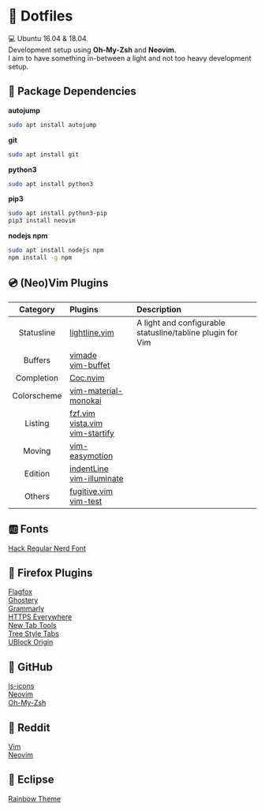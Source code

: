# :open_file_folder: Dotfiles

:computer: Ubuntu 16.04 & 18.04.  
Development setup using **Oh-My-Zsh** and **Neovim**.  
I aim to have something in-between a light and not too heavy development setup.

## :scroll: Package Dependencies

**autojump**

```bash
sudo apt install autojump
```

**git**
```sh
sudo apt install git
```

**python3**

```sh
sudo apt install python3
```

**pip3**

```sh
sudo apt install python3-pip
pip3 install neovim
```

**nodejs npm**

```sh
sudo apt install nodejs npm
npm install -g npm
```

## :cd: (Neo)Vim Plugins

| Category  	| Plugins  	| Description |
|:-:	|:-	| :- |
| Statusline  	| [lightline.vim](https://github.com/itchyny/lightline.vim)  	| A light and configurable statusline/tabline plugin for Vim |
| Buffers  	| [vimade](https://github.com/TaDaa/vimade) <br /> [vim-buffet](https://github.com/bagrat/vim-buffet)  	|
| Completion  	| [Coc.nvim](https://github.com/neoclide/coc.nvim)  	|
| Colorscheme  	| [vim-material-monokai](https://github.com/skielbasa/vim-material-monokai)  	|
| Listing  	| [fzf.vim](https://github.com/junegunn/fzf.vim) <br /> [vista.vim](https://github.com/liuchengxu/vista.vim) <br /> [vim-startify](https://github.com/mhinz/vim-startify)	|
| Moving  	| [vim-easymotion](https://github.com/easymotion/vim-easymotion)  	|
| Edition  	| [indentLine](https://github.com/Yggdroot/indentLine) <br /> [vim-illuminate](https://github.com/RRethy/vim-illuminate) 	|
| Others  	| [fugitive.vim](https://github.com/tpope/vim-fugitive) <br /> [vim-test](https://github.com/janko/vim-test)  	|

## :ab: Fonts

[Hack Regular Nerd Font](https://github.com/ryanoasis/nerd-fonts/blob/master/patched-fonts/Hack/Regular/complete/Hack%20Regular%20Nerd%20Font%20Complete.ttf)

## :link: Firefox Plugins
[Flagfox](https://addons.mozilla.org/en-US/firefox/addon/flagfox)  
[Ghostery](https://addons.mozilla.org/en-US/firefox/addon/ghostery)  
[Grammarly](https://addons.mozilla.org/en-US/firefox/addon/grammarly-1)  
[HTTPS Everywhere](https://addons.mozilla.org/en-US/firefox/addon/https-everywhere)  
[New Tab Tools](https://addons.mozilla.org/en-US/firefox/addon/new-tab-tools)  
[Tree Style Tabs](https://addons.mozilla.org/en-US/firefox/addon/tree-style-tab)  
[UBlock Origin](https://addons.mozilla.org/en-US/firefox/addon/ublock-origin)

## :link: GitHub
[ls-icons](https://github.com/sebastiencs/ls-icons)  
[Neovim](https://github.com/neovim/neovim)  
[Oh-My-Zsh](https://github.com/robbyrussell/oh-my-zsh)

## :link: Reddit
[Vim](https://www.reddit.com/r/vim/)  
[Neovim](https://www.reddit.com/r/neovim)

## :link: Eclipse
[Rainbow Theme](http://www.eclipsecolorthemes.org/?view=theme&id=24587)
